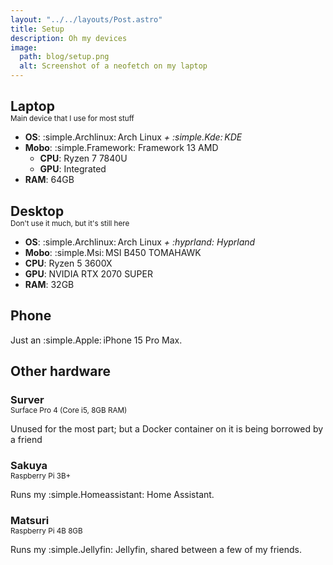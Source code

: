 ```yaml
---
layout: "../../layouts/Post.astro"
title: Setup
description: Oh my devices
image:
  path: blog/setup.png
  alt: Screenshot of a neofetch on my laptop
---
```


<h2 style="margin-bottom: 0;">Laptop</h2>
<p style="margin-top: 0;"><small>Main device that I use for most stuff</small></p>

- **OS**: :simple.Archlinux:&thinsp;Arch Linux _+ :simple.Kde:&thinsp;KDE_
- **Mobo**: :simple.Framework: Framework 13 AMD
  - **CPU**: Ryzen 7 7840U
  - **GPU**: Integrated
- **RAM**: 64GB

<h2 style="margin-bottom: 0;">Desktop</h2>
<p style="margin-top: 0;"><small>Don't use it much, but it's still here</small></p>

- **OS**: :simple.Archlinux:&thinsp;Arch Linux _+ :hyprland:&nbsp;Hyprland_
- **Mobo**: :simple.Msi:&thinsp;MSI B450 TOMAHAWK
- **CPU**: Ryzen 5 3600X
- **GPU**: NVIDIA RTX 2070 SUPER
- **RAM**: 32GB

## Phone

Just an :simple.Apple:&thinsp;iPhone 15 Pro Max.

## Other hardware

<h3 style="margin-bottom: 0;">Surver</h3>
<p style="margin-top: 0;"><small>Surface Pro 4 (Core i5, 8GB RAM)</small></p>

Unused for the most part; but a Docker container on it is being borrowed by a friend

<h3 style="margin-bottom: 0;">Sakuya</h3>
<p style="margin-top: 0;"><small>Raspberry Pi 3B+</small></p>

Runs my :simple.Homeassistant: Home Assistant.

<h3 style="margin-bottom: 0;">Matsuri</h3>
<p style="margin-top: 0;"><small>Raspberry Pi 4B 8GB</small></p>

Runs my :simple.Jellyfin:&nbsp;Jellyfin, shared between a few of my friends.